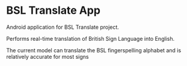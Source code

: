 # BSL Translate App

Android application for BSL Translate project.

Performs real-time translation of British Sign Language into English.

The current model can translate the BSL fingerspelling alphabet and is relatively accurate for most signs
